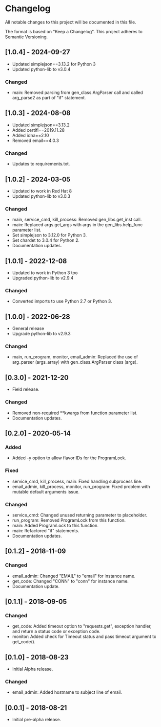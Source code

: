 # Changelog
All notable changes to this project will be documented in this file.

The format is based on "Keep a Changelog".  This project adheres to Semantic Versioning.


## [1.0.4] - 2024-09-27
- Updated simplejson==3.13.2 for Python 3
- Updated python-lib to v3.0.4

### Changed
- main: Removed parsing from gen_class.ArgParser call and called arg_parse2 as part of "if" statement.


## [1.0.3] - 2024-08-08
- Updated simplejson==3.13.2
- Added certifi==2019.11.28
- Added idna==2.10
- Removed email==4.0.3

### Changed
- Updates to requirements.txt.


## [1.0.2] - 2024-03-05
- Updated to work in Red Hat 8
- Updated python-lib to v3.0.3

### Changed
- main, service_cmd, kill_process: Removed gen_libs.get_inst call.
- main: Replaced args.get_args with args in the gen_libs.help_func parameter list.
- Set simplejson to 3.12.0 for Python 3.
- Set chardet to 3.0.4 for Python 2.
- Documentation updates.


## [1.0.1] - 2022-12-08
- Updated to work in Python 3 too
- Upgraded python-lib to v2.9.4

### Changed
- Converted imports to use Python 2.7 or Python 3.


## [1.0.0] - 2022-06-28
- General release
- Upgrade python-lib to v2.9.3

### Changed
- main, run_program, monitor, email_admin: Replaced the use of arg_parser (args_array) with gen_class.ArgParser class (args).


## [0.3.0] - 2021-12-20
- Field release.

### Changed
- Removed non-required \*\*kwargs from function parameter list.
- Documentation updates.


## [0.2.0] - 2020-05-14
### Added
- Added -y option to allow flavor IDs for the ProgramLock.

### Fixed
- service_cmd, kill_process, main:  Fixed handling subprocess line.
- email_admin, kill_process, monitor, run_program:  Fixed problem with mutable default arguments issue.

### Changed
- service_cmd:  Changed unused returning parameter to placeholder.
- run_program:  Removed ProgramLock from this function.
- main: Added ProgramLock to this function.
- main:  Refactored "if" statements.
- Documentation updates.


## [0.1.2] - 2018-11-09
### Changed
- email_admin:  Changed "EMAIL" to "email" for instance name.
- get_code:  Changed "CONN" to "conn" for instance name.
- Documentation update.


## [0.1.1] - 2018-09-05
### Changed
- get_code:  Added timeout option to "requests.get", exception handler, and return a status code or exception code.
- monitor:  Added check for Timeout status and pass timeout argument to get_code().


## [0.1.0] - 2018-08-23
- Initial Alpha release.

### Changed
- email_admin:  Added hostname to subject line of email.


## [0.0.1] - 2018-08-21
- Initial pre-alpha release.

